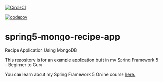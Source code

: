 [![CircleCI](https://circleci.com/gh/fhery021/spring5-mongo-recipe-app.svg?style=svg)](https://circleci.com/gh/fhery021/spring5-mongo-recipe-app)

[![codecov](https://codecov.io/gh/fhery021/spring5-mongo-recipe-app/branch/master/graph/badge.svg)](https://codecov.io/gh/fhery021/spring5-mongo-recipe-app)

# spring5-mongo-recipe-app
Recipe Application Using MongoDB

This repository is for an example application built in my Spring Framework 5 - Beginner to Guru

You can learn about my Spring Framework 5 Online course [here.](http://courses.springframework.guru/p/spring-framework-5-begginer-to-guru/?product_id=363173)